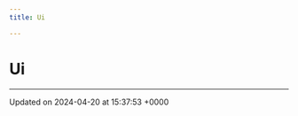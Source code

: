 ```yaml
---
title: Ui

---
```


# Ui








-------------------------------

Updated on 2024-04-20 at 15:37:53 +0000